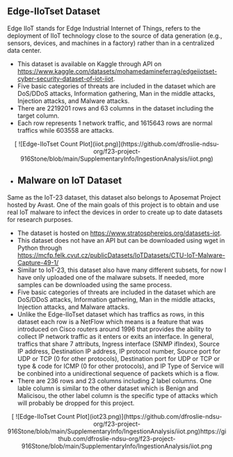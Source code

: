 ## Edge-IIoTset Dataset
Edge IIoT stands for Edge Industrial Internet of Things, refers to the deployment of IIoT technology close to the source of data generation (e.g., sensors, devices, and machines in a factory) rather than in a centralized data center.
- This dataset is available on Kaggle through API on https://www.kaggle.com/datasets/mohamedamineferrag/edgeiiotset-cyber-security-dataset-of-iot-iiot.
- Five basic categories of threats are included in the dataset which are DoS/DDoS attacks, Information gathering, Man in the middle attacks, Injection attacks, and Malware attacks.
- There are 2219201 rows and 63 columns in the dataset including the target column.
- Each row represents 1 network traffic, and 1615643 rows are normal traffics while 603558 are attacks.
<div align="center">
[  ![Edge-IIoTset Count Plot](iiot.png)](https://github.com/dfroslie-ndsu-org/f23-project-916Stone/blob/main/SupplementaryInfo/IngestionAnalysis/iiot.png)
</div>

- ## Malware on IoT Dataset
Same as the IoT-23 dataset, this dataset also belongs to Aposemat Project hosted by Avast. One of the main goals of this project is to obtain and use real IoT malware to infect the devices in order to create up to date datasets for research purposes. 
- The dataset is hosted on https://www.stratosphereips.org/datasets-iot.
- This dataset does not have an API but can be downloaded using wget in Python through https://mcfp.felk.cvut.cz/publicDatasets/IoTDatasets/CTU-IoT-Malware-Capture-49-1/
- Similar to IoT-23, this dataset also have many different subsets, for now I have only uploaded one of the malware subsets. If needed, more samples can be downloaded using the same process.
- Five basic categories of threats are included in the dataset which are DoS/DDoS attacks, Information gathering, Man in the middle attacks, Injection attacks, and Malware attacks.
- Unlike the Edge-IIoTset dataset which has traffics as rows, in this dataset each row is a NetFlow which means is a feature that was introduced on Cisco routers around 1996 that provides the ability to collect IP network traffic as it enters or exits an interface. In general, traffics that share 7 attributs, Ingress interface (SNMP ifIndex), Source IP address, Destination IP address, IP protocol number, Source port for UDP or TCP (0 for other protocols), Destination port for UDP or TCP or type & code for ICMP (0 for other protocols), and IP Type of Service will be conbined into a  unidirectional sequence of packets which is a flow.
- There are 236 rows and 23 columns including 2 label columns. One lable column is similar to the other dataset which is Benign and Malicisou, the other label column is the specific type of attacks which will probably be dropped for this project.
<div align="center">
[  ![Edge-IIoTset Count Plot](iot23.png)](https://github.com/dfroslie-ndsu-org/f23-project-916Stone/blob/main/SupplementaryInfo/IngestionAnalysis/iiot.png)https://github.com/dfroslie-ndsu-org/f23-project-916Stone/blob/main/SupplementaryInfo/IngestionAnalysis/iiot.png
</div>

